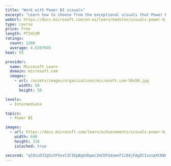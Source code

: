 ```yaml
---
title: "Work with Power BI visuals"
excerpt: "Learn how to choose from the exceptional visuals that Power BI makes available to you. Formatting visuals will direct the user’s attention to exactly where you want it, while helping to make the visual easier to read and interpret. You will also learn about how to use key performance indicators (KPIs)."
webUrl: https://docs.microsoft.com/en-us/learn/modules/visuals-power-bi/
type: course
price: Free
length: PT1H13M
ratings:
  count: 1208
  average: 4.6307945
heat: 55

provider:
  name: Microsoft Learn
  domain: microsoft.com
  images:
    - url: /assets/images/organizations/microsoft.com-50x50.jpg
      width: 50
      height: 50

levels:
  - Intermediate

topics:
  - Power BI

images:
  - url: https://docs.microsoft.com/learn/achievements/visuals-power-bi-social.png
    width: 640
    height: 318
    isCached: true

secured: "qlOzuDJZg5sVFXsel3CIKpBgbdbpmcZmCDFGdamxF1i04jFAgDlIxsnpXCN86jl7DXfNKxITm9NHXVE40T2EsH7U8dF2RdCAfo5dd830ZU1AlFYXBlR9j34XOJZClPbpnppEr34kL4fxFbG5uZdSbbZcmcbRznjc8YjLbyDUkv5Kh2tCEGstU7PWBfmI8vM2E6O/t/hgMxzpSFAKqUncAOXbKTiDXReCl7Tk3BoE6x/8b6ZfxrZC2pTffz6N38v7JRdF1styfYE6kNd9qAL1n0Aqo79hQZESyRiyobPL21PPDpkSaRObJe+IRRhzn9R1JJw29J+s4Q4UBTdBAQ+qc7pl/g0hfVo5Tqk6s9VGaY6MlrLucqZDRzReNzXJR3foIazpuUDJVRiCO4/vvPm1EUnIw4Pidif3VBJ+WJMkerg=;Bz2VA3Zz79ld3Vftwv/nlA=="
---
```


